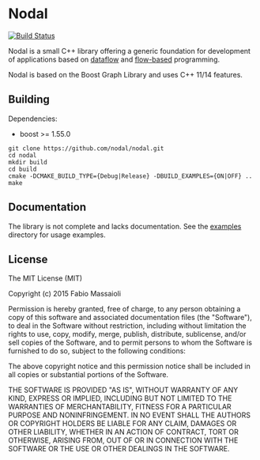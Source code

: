 # Nodal

[![Build Status](https://travis-ci.org/nodal/nodal.svg?branch=master)](https://travis-ci.org/nodal/nodal)

Nodal is a small C++ library offering a generic foundation for development of
applications based on
[dataflow](http://en.wikipedia.org/wiki/Dataflow_programming) and
[flow-based](http://en.wikipedia.org/wiki/Flow-based_programming) programming.

Nodal is based on the Boost Graph Library and uses C++ 11/14 features.

## Building

Dependencies:

  * boost >= 1.55.0

```
git clone https://github.com/nodal/nodal.git
cd nodal
mkdir build
cd build
cmake -DCMAKE_BUILD_TYPE={Debug|Release} -DBUILD_EXAMPLES={ON|OFF} ..
make
```

## Documentation

The library is not complete and lacks documentation. See the
[examples](https://github.com/nodal/nodal/tree/master/examples)
directory for usage examples.

## License

The MIT License (MIT)

Copyright (c) 2015 Fabio Massaioli

Permission is hereby granted, free of charge, to any person obtaining a copy
of this software and associated documentation files (the "Software"), to deal
in the Software without restriction, including without limitation the rights
to use, copy, modify, merge, publish, distribute, sublicense, and/or sell
copies of the Software, and to permit persons to whom the Software is
furnished to do so, subject to the following conditions:

The above copyright notice and this permission notice shall be included in
all copies or substantial portions of the Software.

THE SOFTWARE IS PROVIDED "AS IS", WITHOUT WARRANTY OF ANY KIND, EXPRESS OR
IMPLIED, INCLUDING BUT NOT LIMITED TO THE WARRANTIES OF MERCHANTABILITY,
FITNESS FOR A PARTICULAR PURPOSE AND NONINFRINGEMENT. IN NO EVENT SHALL THE
AUTHORS OR COPYRIGHT HOLDERS BE LIABLE FOR ANY CLAIM, DAMAGES OR OTHER
LIABILITY, WHETHER IN AN ACTION OF CONTRACT, TORT OR OTHERWISE, ARISING FROM,
OUT OF OR IN CONNECTION WITH THE SOFTWARE OR THE USE OR OTHER DEALINGS IN
THE SOFTWARE.

